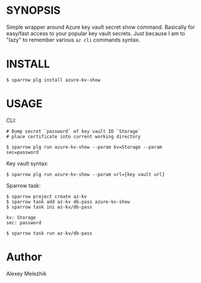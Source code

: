 # SYNOPSIS

Simple wrapper around Azure key vault secret show command. Basically for easy/fast access to your popular key vault secrets.
Just because I am to "lazy" to remember various `az cli` commands syntax.

# INSTALL

    $ sparrow plg install azure-kv-show

# USAGE

CLI:

    # Dump secret `password` of key vault ID `Storage`
    # place certificate into current working directory

    $ sparrow plg run azure-kv-show --param kv=Storage --param sec=password

Key vault syntax:

    $ sparrow plg run azure-kv-show --param url={key vault url}

Sparrow task:

    $ sparrow project create az-kv
    $ sparrow task add az-kv db-pass azure-kv-show
    $ sparrow task ini az-kv/db-pass

    kv: Storage
    sec: password

    $ sparrow task run az-kv/db-pass


# Author

Alexey Melezhik

